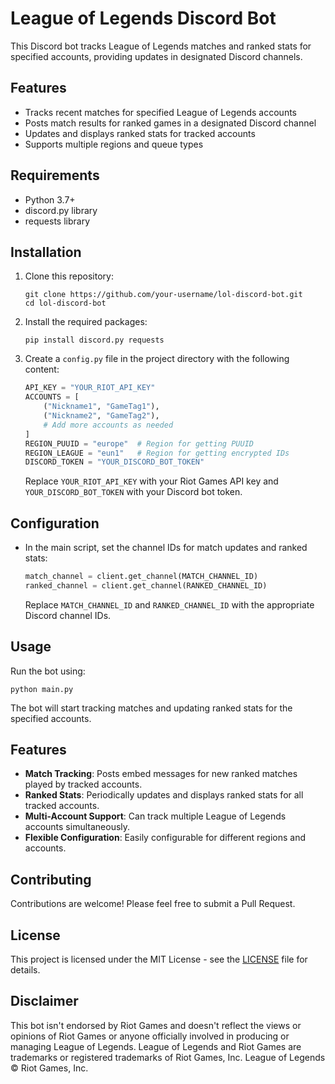 # League of Legends Discord Bot

This Discord bot tracks League of Legends matches and ranked stats for specified accounts, providing updates in designated Discord channels.

## Features

- Tracks recent matches for specified League of Legends accounts
- Posts match results for ranked games in a designated Discord channel
- Updates and displays ranked stats for tracked accounts
- Supports multiple regions and queue types

## Requirements

- Python 3.7+
- discord.py library
- requests library

## Installation

1. Clone this repository:
   ```
   git clone https://github.com/your-username/lol-discord-bot.git
   cd lol-discord-bot
   ```

2. Install the required packages:
   ```
   pip install discord.py requests
   ```

3. Create a `config.py` file in the project directory with the following content:
   ```python
   API_KEY = "YOUR_RIOT_API_KEY"
   ACCOUNTS = [
       ("Nickname1", "GameTag1"),
       ("Nickname2", "GameTag2"),
       # Add more accounts as needed
   ]
   REGION_PUUID = "europe"  # Region for getting PUUID
   REGION_LEAGUE = "eun1"   # Region for getting encrypted IDs
   DISCORD_TOKEN = "YOUR_DISCORD_BOT_TOKEN"
   ```

   Replace `YOUR_RIOT_API_KEY` with your Riot Games API key and `YOUR_DISCORD_BOT_TOKEN` with your Discord bot token.

## Configuration

- In the main script, set the channel IDs for match updates and ranked stats:
  ```python
  match_channel = client.get_channel(MATCH_CHANNEL_ID)
  ranked_channel = client.get_channel(RANKED_CHANNEL_ID)
  ```
  Replace `MATCH_CHANNEL_ID` and `RANKED_CHANNEL_ID` with the appropriate Discord channel IDs.

## Usage

Run the bot using:

```
python main.py
```

The bot will start tracking matches and updating ranked stats for the specified accounts.

## Features

- **Match Tracking**: Posts embed messages for new ranked matches played by tracked accounts.
- **Ranked Stats**: Periodically updates and displays ranked stats for all tracked accounts.
- **Multi-Account Support**: Can track multiple League of Legends accounts simultaneously.
- **Flexible Configuration**: Easily configurable for different regions and accounts.

## Contributing

Contributions are welcome! Please feel free to submit a Pull Request.

## License

This project is licensed under the MIT License - see the [LICENSE](LICENSE) file for details.

## Disclaimer

This bot isn't endorsed by Riot Games and doesn't reflect the views or opinions of Riot Games or anyone officially involved in producing or managing League of Legends. League of Legends and Riot Games are trademarks or registered trademarks of Riot Games, Inc. League of Legends © Riot Games, Inc.